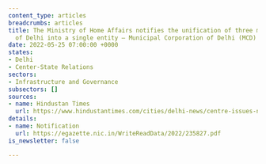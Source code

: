 ```yaml
---
content_type: articles
breadcrumbs: articles
title: The Ministry of Home Affairs notifies the unification of three municipal corporations
  of Delhi into a single entity – Municipal Corporation of Delhi (MCD)
date: 2022-05-25 07:00:00 +0000
states:
- Delhi
- Center-State Relations
sectors:
- Infrastructure and Governance
subsectors: []
sources:
- name: Hindustan Times
  url: https://www.hindustantimes.com/cities/delhi-news/centre-issues-notification-merging-delhi-s-three-civic-bodies-from-may-22-101652884532169.html
details:
- name: Notification
  url: https://egazette.nic.in/WriteReadData/2022/235827.pdf
is_newsletter: false

---
```

